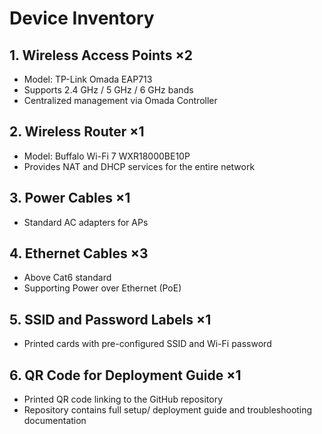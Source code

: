 # Device Inventory

## 1. Wireless Access Points ×2
- Model: TP-Link Omada EAP713
- Supports 2.4 GHz / 5 GHz / 6 GHz bands
- Centralized management via Omada Controller

## 2. Wireless Router ×1
- Model: Buffalo Wi-Fi 7 WXR18000BE10P 
- Provides NAT and DHCP services for the entire network

## 3. Power Cables ×1
- Standard AC adapters for APs

## 4. Ethernet Cables ×3
- Above Cat6 standard
- Supporting Power over Ethernet (PoE)

## 5. SSID and Password Labels ×1
- Printed cards with pre-configured SSID and Wi-Fi password

## 6. QR Code for Deployment Guide ×1
- Printed QR code linking to the GitHub repository
- Repository contains full setup/ deployment guide and troubleshooting documentation

